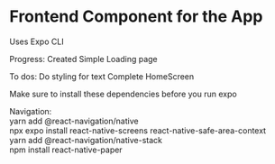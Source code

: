 # Frontend Component for the App 
Uses Expo CLI 

Progress: 
Created Simple Loading page 

To dos: 
Do styling for text 
Complete HomeScreen 


Make sure to install these dependencies before you run expo  <br>

Navigation: <br>
yarn add @react-navigation/native <br>
npx expo install react-native-screens react-native-safe-area-context <br>
yarn add @react-navigation/native-stack <br>
npm install react-native-paper <br>

